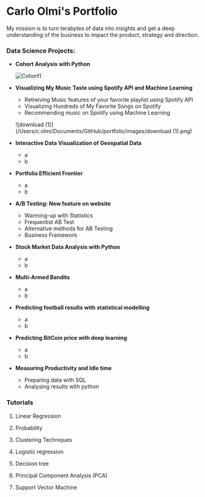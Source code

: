 # Carlo Olmi's Portfolio



My mission is to turn terabytes of data into insights and get a deep understanding of the business to impact the
product, strategy and direction.



### Data Science Projects:

- **Cohort Analysis with Python**

  ![Cohort1](/Users/c.olmi/Documents/GitHub/portfolio/images/Cohort1.png)

- **Visualizing My Music Taste using Spotify API and Machine Learning**
  - Retreiving Music features of your favorite playlist using Spotify API
  - Visualizing Hundreds of My Favorite Songs on Spotify
  - Recommending music on Spotify using Machine Learning

  ![download (1)](/Users/c.olmi/Documents/GitHub/portfolio/images/download (1).png)

- **Interactive Data Visualization of Geospatial Data**
  - a
  - b

- **Portfolio Efficient Frontier**
  - a
  - b

- **A/B Testing: New feature on website**
  - Warming-up with Statistics
  - Frequentist AB Test
  - Alternative methods for AB Testing
  - Business Framework

- **Stock Market Data Analysis with Python**
  - a
  - b

- **Multi-Armed Bandits**
  - a
  - b

- **Predicting football results with statistical modelling**
  - a
  - b

- **Predicting BitCoin price with deep learning**
  - a
  - b

- **Measuring Productivity and Idle time**
  - Preparing data with SQL
  - Analysing results with python



### Tutorials

1. Linear Regression

2. Probability

3. Clustering Techniques

4. Logistic regression

5. Decision tree

6. Principal Component Analysis (PCA)

7. Support Vector Machine

   


